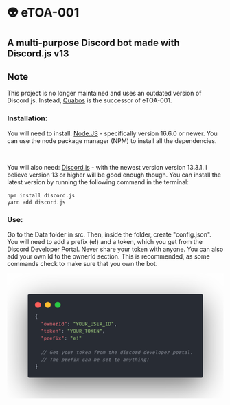 # 👽 eTOA-001

## A multi-purpose Discord bot made with Discord.js v13

## Note

This project is no longer maintained and uses an outdated version of Discord.js. Instead, [Quabos](https://github.com/ohmrr/quabos) is the successor of eTOA-001.

### Installation:

You will need to install: [Node.JS](https://nodejs.org/en/download) - specifically version 16.6.0 or newer. You can use the node package manager (NPM) to install all the dependencies.

<br />

You will also need: [Discord.js](https://discord.js.org/#/docs/main/stable/general/welcome) - with the newest version version 13.3.1. I believe version 13 or higher will be good enough though. You can install the latest version by running the following command in the terminal:

```
npm install discord.js
yarn add discord.js
```

### Use:

Go to the Data folder in src. Then, inside the folder, create "config.json". You will need to add a prefix (e!) and a token, which you get from the Discord Developer Portal. Never share your token with anyone. You can also add your own Id to the ownerId section. This is recommended, as some commands check to make sure that you own the bot.

<img src="./images/example.png" alt ="example" align="center"/>
